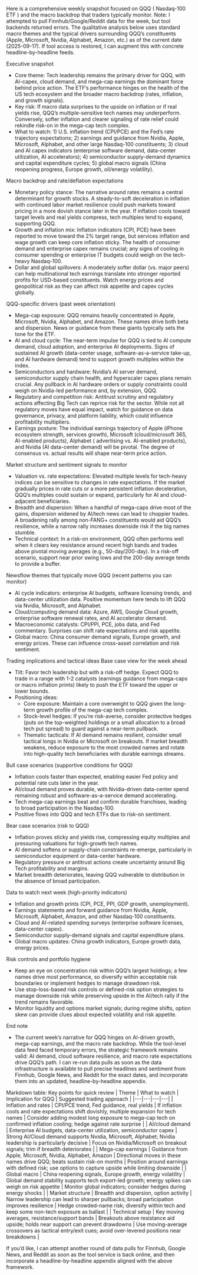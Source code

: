 Here is a comprehensive weekly snapshot focused on QQQ ( Nasdaq-100 ETF ) and the macro backdrop that traders typically monitor. Note: I attempted to pull Finnhub/Google/Reddit data for the week, but tool backends returned errors. The qualitative analysis below uses standard macro themes and the typical drivers surrounding QQQ’s constituents (Apple, Microsoft, Nvidia, Alphabet, Amazon, etc.) as of the current date (2025-09-17). If tool access is restored, I can augment this with concrete headline-by-headline feeds.

Executive snapshot
- Core theme: Tech leadership remains the primary driver for QQQ, with AI-capex, cloud demand, and mega-cap earnings the dominant force behind price action. The ETF’s performance hinges on the health of the US tech ecosystem and the broader macro backdrop (rates, inflation, and growth signals).
- Key risk: If macro data surprises to the upside on inflation or if real yields rise, QQQ’s multiple-sensitive tech names may underperform. Conversely, softer inflation and clearer signaling of rate relief could rekindle risk-on in the mega-cap tech complex.
- What to watch: 1) U.S. inflation trend (CPI/PCE) and the Fed’s rate trajectory expectations; 2) earnings and guidance from Nvidia, Apple, Microsoft, Alphabet, and other large Nasdaq-100 constituents; 3) cloud and AI capex indicators (enterprise software demand, data-center utilization, AI accelerators); 4) semiconductor supply-demand dynamics and capital expenditure cycles; 5) global macro signals (China reopening progress, Europe growth, oil/energy volatility).

Macro backdrop and rate/deflation expectations
- Monetary policy stance: The narrative around rates remains a central determinant for growth stocks. A steady-to-soft deceleration in inflation with continued labor market resilience could push markets toward pricing in a more dovish stance later in the year. If inflation cools toward target levels and real yields compress, tech multiples tend to expand, supporting QQQ.
- Growth and inflation mix: Inflation indicators (CPI, PCE) have been reported to move toward the 2% target range, but services inflation and wage growth can keep core inflation sticky. The health of consumer demand and enterprise capex remains crucial; any signs of cooling in consumer spending or enterprise IT budgets could weigh on the tech-heavy Nasdaq-100.
- Dollar and global spillovers: A moderately softer dollar (vs. major peers) can help multinational tech earnings translate into stronger reported profits for USD-based constituents. Watch energy prices and geopolitical risk as they can affect risk appetite and capex cycles globally.

QQQ-specific drivers (past week orientation)
- Mega-cap exposure: QQQ remains heavily concentrated in Apple, Microsoft, Nvidia, Alphabet, and Amazon. These names drive both beta and dispersion. News or guidance from these giants typically sets the tone for the ETF.
- AI and cloud cycle: The near-term impulse for QQQ is tied to AI compute demand, cloud adoption, and enterprise AI deployments. Signs of sustained AI growth (data-center usage, software-as-a-service take-up, and AI hardware demand) tend to support growth multiples within the index.
- Semiconductors and hardware: Nvidia’s AI server demand, semiconductor supply chain health, and hyperscaler capex plans remain crucial. Any pullback in AI hardware orders or supply constraints could weigh on Nvidia-led performance and, by extension, QQQ.
- Regulatory and competition risk: Antitrust scrutiny and regulatory actions affecting Big Tech can reprice risk for the sector. While not all regulatory moves have equal impact, watch for guidance on data governance, privacy, and platform liability, which could influence profitability multipliers.
- Earnings posture: The individual earnings trajectory of Apple (iPhone ecosystem strength, services growth), Microsoft (cloud/microsoft 365, AI-enabled products), Alphabet ( advertising vs. AI-enabled products), and Nvidia (AI data-center demand) will be pivotal. The degree of consensus vs. actual results will shape near-term price action.

Market structure and sentiment signals to monitor
- Valuation vs. rate expectations: Elevated multiple levels for tech-heavy indices can be sensitive to changes in rate expectations. If the market gradually prices in rate cuts or a more persistent inflation deceleration, QQQ’s multiples could sustain or expand, particularly for AI and cloud-adjacent beneficiaries.
- Breadth and dispersion: When a handful of mega-caps drive most of the gains, dispersion widened by AI/tech news can lead to choppier trades. A broadening rally among non-FANG+ constituents would aid QQQ’s resilience, while a narrow rally increases downside risk if the big names stumble.
- Technical context: In a risk-on environment, QQQ often performs well when it clears key resistance around recent high bands and trades above pivotal moving averages (e.g., 50-day/200-day). In a risk-off scenario, support near prior swing lows and the 200-day average tends to provide a buffer.

Newsflow themes that typically move QQQ (recent patterns you can monitor)
- AI cycle indicators: enterprise AI budgets, software licensing trends, and data-center utilization data. Positive momentum here tends to lift QQQ via Nvidia, Microsoft, and Alphabet.
- Cloud/computing demand data: Azure, AWS, Google Cloud growth, enterprise software renewal rates, and AI accelerator demand.
- Macroeconomic catalysts: CPI/PPI, PCE, jobs data, and Fed commentary. Surprises can shift rate expectations and risk appetite.
- Global macro: China consumer demand signals, Europe growth, and energy prices. These can influence cross-asset correlation and risk sentiment.

Trading implications and tactical ideas
Base case view for the week ahead
- Tilt: Favor tech leadership but with a risk-off hedge. Expect QQQ to trade in a range with 1-2 catalysts (earnings guidance from mega-caps or macro inflation prints) likely to push the ETF toward the upper or lower bounds.
- Positioning ideas:
  - Core exposure: Maintain a core overweight to QQQ given the long-term growth profile of the mega-cap tech complex.
  - Stock-level hedges: If you’re risk-averse, consider protective hedges (puts on the top-weighted holdings or a small allocation to a broad tech put spread) to guard against a near-term pullback.
  - Thematic tacticals: If AI demand remains resilient, consider small tactical longs in Nvidia or Microsoft on breakouts. If market breadth weakens, reduce exposure to the most crowded names and rotate into high-quality tech beneficiaries with durable earnings streams.

Bull case scenarios (supportive conditions for QQQ)
- Inflation cools faster than expected, enabling easier Fed policy and potential rate cuts later in the year.
- AI/cloud demand proves durable, with Nvidia-driven data-center spend remaining robust and software-as-a-service demand accelerating.
- Tech mega-cap earnings beat and confirm durable franchises, leading to broad participation in the Nasdaq-100.
- Positive flows into QQQ and tech ETFs due to risk-on sentiment.

Bear case scenarios (risk to QQQ)
- Inflation proves sticky and yields rise, compressing equity multiples and pressuring valuations for high-growth tech names.
- AI demand softens or supply-chain constraints re-emerge, particularly in semiconductor equipment or data-center hardware.
- Regulatory pressure or antitrust actions create uncertainty around Big Tech profitability and margins.
- Market breadth deteriorates, leaving QQQ vulnerable to distribution in the absence of broad participation.

Data to watch next week (high-priority indicators)
- Inflation and growth prints (CPI, PCE, PPI, GDP growth, unemployment).
- Earnings statements and forward guidance from Nvidia, Apple, Microsoft, Alphabet, Amazon, and other Nasdaq-100 constituents.
- Cloud and AI-related spending surveys (enterprise software licenses, data-center capex).
- Semiconductor supply-demand signals and capital expenditure plans.
- Global macro updates: China growth indicators, Europe growth data, energy prices.

Risk controls and portfolio hygiene
- Keep an eye on concentration risk within QQQ’s largest holdings; a few names drive most performance, so diversify within acceptable risk boundaries or implement hedges to manage drawdown risk.
- Use stop-loss-based risk controls or defined-risk option strategies to manage downside risk while preserving upside in the AI/tech rally if the trend remains favorable.
- Monitor liquidity and options market signals; during regime shifts, option skew can provide clues about expected volatility and risk appetite.

End note
- The current week’s narrative for QQQ hinges on AI-driven growth, mega-cap earnings, and the macro rate backdrop. While the tool-level data feed faced temporary errors, the strategic framework remains valid: AI demand, cloud software resilience, and macro rate expectations drive QQQ’s path. I can re-run data pulls as soon as the data infrastructure is available to pull precise headlines and sentiment from Finnhub, Google News, and Reddit for the exact dates, and incorporate them into an updated, headline-by-headline appendix.

Markdown table: Key points for quick review
| Theme | What to watch | Implication for QQQ | Suggested trading approach |
|---|---|---|---|
| Inflation and rates | CPI/PCE trend, Fed guidance, real yields | If inflation cools and rate expectations shift dovishly, multiple expansion for tech names | Consider adding modest long exposure to mega-cap tech on confirmed inflation cooling; hedge against rate surprise |
| AI/cloud demand | Enterprise AI budgets, data-center utilization, semiconductor capex | Strong AI/Cloud demand supports Nvidia, Microsoft, Alphabet; Nvidia leadership is particularly decisive | Focus on Nvidia/Microsoft on breakout signals; trim if breadth deteriorates |
| Mega-cap earnings | Guidance from Apple, Microsoft, Nvidia, Alphabet, Amazon | Directional moves in these names drive QQQ; beats sustain risk-on months | Position around earnings with defined risk; use options to capture upside while limiting downside |
| Global macro | China reopening signals, Europe growth, energy volatility | Global demand stability supports tech export-led growth; energy spikes can weigh on risk appetite | Monitor global indicators; consider hedges during energy shocks |
| Market structure | Breadth and dispersion, option activity | Narrow leadership can lead to sharper pullbacks; broad participation improves resilience | Hedge crowded-name risk; diversify within tech and keep some non-tech exposure as ballast |
| Technical setup | Key moving averages, resistance/support bands | Breakouts above resistance aid upside; holds near support can prevent drawdowns | Use moving-average crossovers as tactical entry/exit cues; avoid over-levered positions near breakdowns |

If you’d like, I can attempt another round of data pulls for Finnhub, Google News, and Reddit as soon as the tool service is back online, and then incorporate a headline-by-headline appendix aligned with the above framework.
